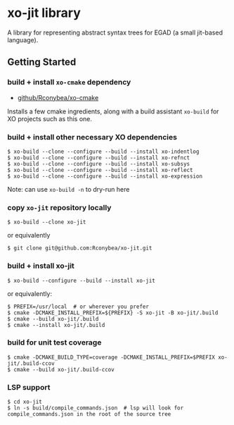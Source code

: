 # xo-jit library

A library for representing abstract syntax trees for EGAD (a small jit-based language).

## Getting Started

### build + install `xo-cmake` dependency

- [github/Rconybea/xo-cmake](https://github.com/Rconybea/xo-cmake)

Installs a few cmake ingredients,  along with a build assistant `xo-build` for XO projects such as this one.

### build + install other necessary XO dependencies
```
$ xo-build --clone --configure --build --install xo-indentlog
$ xo-build --clone --configure --build --install xo-refnct
$ xo-build --clone --configure --build --install xo-subsys
$ xo-build --clone --configure --build --install xo-reflect
$ xo-build --clone --configure --build --install xo-expression
```

Note: can use `xo-build -n` to dry-run here

### copy `xo-jit` repository locally
```
$ xo-build --clone xo-jit
```

or equivalently
```
$ git clone git@github.com:Rconybea/xo-jit.git
```

### build + install xo-jit
```
$ xo-build --configure --build --install xo-jit
```

or equivalently:
```
$ PREFIX=/usr/local  # or wherever you prefer
$ cmake -DCMAKE_INSTALL_PREFIX=${PREFIX} -S xo-jit -B xo-jit/.build
$ cmake --build xo-jit/.build
$ cmake --install xo-jit/.build
```

### build for unit test coverage
```
$ cmake -DCMAKE_BUILD_TYPE=coverage -DCMAKE_INSTALL_PREFIX=$PREFIX xo-jit/.build-ccov
$ cmake --build xo-jit/.build-ccov
```

### LSP support
```
$ cd xo-jit
$ ln -s build/compile_commands.json  # lsp will look for compile_commands.json in the root of the source tree
```
